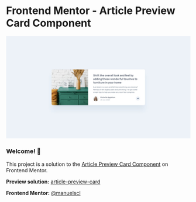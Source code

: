 
# Frontend Mentor - Article Preview Card Component

![Design preview for the Articule Preview Card Component coding challenge](./design/desktop-design.jpg)


### Welcome! 👋  

This project is a solution to the [Article Preview Card Component](https://www.frontendmentor.io/challenges/article-preview-component-dYBN_pYFT) on Frontend Mentor.
  

**Preview solution:** [article-preview-card](https://manuelscl.github.io/article-preview-card)


**Frontend Mentor:** [@manuelscl](https://www.frontendmentor.io/profile/manuelscl)